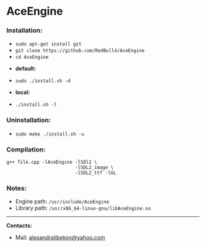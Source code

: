 # AceEngine
### Installation:
* ``` sudo apt-get install git ```
* ``` git clone https://github.com/RedBull4/AceEngine ```
* ``` cd AceEngine ```

- **default:**
* ``` sudo ./install.sh -d ```

- **local:**
* ``` ./install.sh -l ```
### Uninstallation:
* ``` sudo make ./install.sh -u ```
### Compilation:
```
g++ file.cpp -lAceEngine -lSDl2 \
                         -lSDL2_image \
                         -lSDL2_ttf -lGL 
```
### Notes:
* Engine path: ``` /usr/include/AceEngine ```
* Library path: ``` /usr/x86_64-linux-gnu/libAceEngine.so ```
---
**Contacts:**
* Mail: alexandralibekov@yahoo.com
